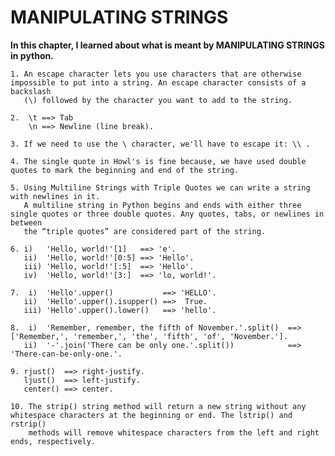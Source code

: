 # MANIPULATING STRINGS


**In this chapter, I learned about what is meant by MANIPULATING STRINGS in python.**
    
    1. An escape character lets you use characters that are otherwise impossible to put into a string. An escape character consists of a backslash
       (\) followed by the character you want to add to the string.
    
    2.  \t ==> Tab
        \n ==> Newline (line break).
    
    3. If we need to use the \ character, we'll have to escape it: \\ .
       
    4. The single quote in Howl's is fine because, we have used double quotes to mark the beginning and end of the string.
    
    5. Using Multiline Strings with Triple Quotes we can write a string with newlines in it.
       A multiline string in Python begins and ends with either three single quotes or three double quotes. Any quotes, tabs, or newlines in between
       the “triple quotes” are considered part of the string.
    
    6. i)   'Hello, world!'[1]   ==> 'e'.
       ii)  'Hello, world!'[0:5] ==> 'Hello'.
       iii) 'Hello, world!'[:5]  ==> 'Hello'.
       iv)  'Hello, world!'[3:]  ==> 'lo, world!'.
    
    7.  i)  'Hello'.upper()           ==> 'HELLO'.
       ii)  'Hello'.upper().isupper() ==>  True.
       iii) 'Hello'.upper().lower()   ==> 'hello'.
    
    8.  i)  'Remember, remember, the fifth of November.'.split()  ==> ['Remember,', 'remember,', 'the', 'fifth', 'of', 'November.'].
       ii)  '-'.join('There can be only one.'.split())            ==>  'There-can-be-only-one.'.
       
    9. rjust()  ==> right-justify.
       ljust()  ==> left-justify.
       center() ==> center.
       
    10. The strip() string method will return a new string without any whitespace characters at the beginning or end. The lstrip() and rstrip()
        methods will remove whitespace characters from the left and right ends, respectively. 
